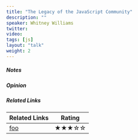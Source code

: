 ```yaml
---
title: "The Legacy of the JavaScript Community"
description: ""
speaker: Whitney Williams
twitter: 
video:
tags: [js]
layout: "talk"
weight: 2
---
```


<article id="1">

##### Notes

</article>

<article id="2">

##### Opinion

</article>

<article id="3">

##### Related Links

Related Links | Rating
--- | ---
[foo](https://foo) | ★★★☆☆

</article>